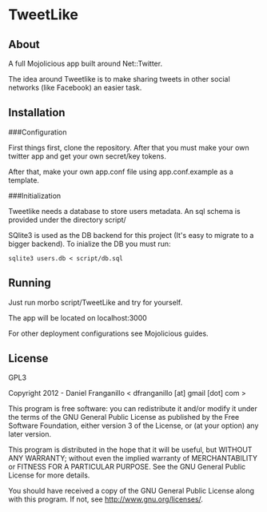 TweetLike
=========
About
-----
A full Mojolicious app built around Net::Twitter.

The idea around Tweetlike is to make sharing tweets in other social networks (like Facebook) an easier task.

Installation
------------

###Configuration

First things first, clone the repository. After that you must make your own twitter app and get your own secret/key tokens.

After that, make your own app.conf file using app.conf.example as a template.

###Initialization

Tweetlike needs a database to store users metadata. An sql schema is provided under the directory script/

SQlite3 is used as the DB backend for this project (It's easy to migrate to a bigger backend). To inialize the DB you must run:
```
sqlite3 users.db < script/db.sql
```

Running
-------

Just run morbo script/TweetLike and try for yourself.

The app will be located on localhost:3000

For other deployment configurations see Mojolicious guides.

License
-------
GPL3

Copyright 2012 - Daniel Franganillo < dfranganillo [at] gmail [dot] com >

This program is free software: you can redistribute it and/or modify it under the terms of the GNU General Public License as published by the Free Software Foundation, either version 3 of the License, or (at your option) any later version.

This program is distributed in the hope that it will be useful, but WITHOUT ANY WARRANTY; without even the implied warranty of MERCHANTABILITY or FITNESS FOR A PARTICULAR PURPOSE. See the GNU General Public License for more details.

You should have received a copy of the GNU General Public License along with this program. If not, see http://www.gnu.org/licenses/.
